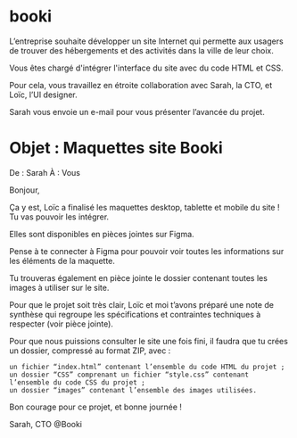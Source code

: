 # booki

L’entreprise souhaite développer un site Internet qui permette aux usagers de trouver des hébergements et des activités dans la ville de leur choix.

Vous êtes chargé d'intégrer l'interface du site avec du code HTML et CSS. 

Pour cela, vous travaillez en étroite collaboration avec Sarah, la CTO, et Loïc, l’UI designer. 

Sarah vous envoie un e-mail pour vous présenter l’avancée du projet.


# Objet : Maquettes site Booki
De : Sarah
À : Vous

Bonjour,

Ça y est, Loïc a finalisé les maquettes desktop, tablette et mobile du site ! Tu vas pouvoir les intégrer. 

Elles sont disponibles en pièces jointes sur Figma. 

Pense à te connecter à Figma pour pouvoir voir toutes les informations sur les éléments de la maquette.

Tu trouveras également en pièce jointe le dossier contenant toutes les images à utiliser sur le site.

Pour que le projet soit très clair, Loïc et moi t’avons préparé une note de synthèse qui regroupe les spécifications et contraintes techniques à respecter
(voir pièce jointe).

Pour que nous puissions consulter le site une fois fini, il faudra que tu crées un dossier, compressé au format ZIP, avec :

    un fichier “index.html” contenant l’ensemble du code HTML du projet ;
    un dossier “CSS” comprenant un fichier “style.css” contenant l’ensemble du code CSS du projet ;
    un dossier “images” contenant l’ensemble des images utilisées.


Bon courage pour ce projet, et bonne journée !

Sarah, CTO @Booki
